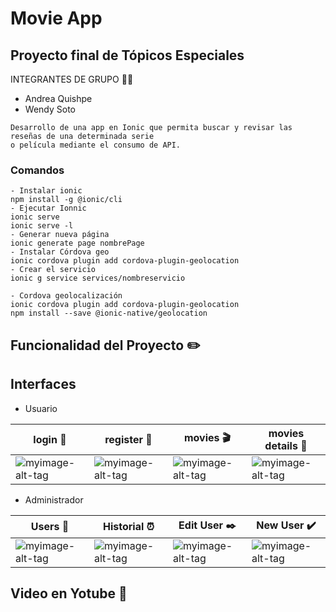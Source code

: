 
#  Movie App
## Proyecto final de Tópicos Especiales
INTEGRANTES DE GRUPO  :woman::woman:
- Andrea Quishpe
- Wendy Soto


```
Desarrollo de una app en Ionic que permita buscar y revisar las reseñas de una determinada serie
o película mediante el consumo de API.
```

### Comandos
```
- Instalar ionic 
npm install -g @ionic/cli
- Ejecutar Ionnic
ionic serve
ionic serve -l 
- Generar nueva página
ionic generate page nombrePage 
- Instalar Córdova geo
ionic cordova plugin add cordova-plugin-geolocation
- Crear el servicio
ionic g service services/nombreservicio

- Cordova geolocalización
ionic cordova plugin add cordova-plugin-geolocation
npm install --save @ionic-native/geolocation

```

## Funcionalidad del Proyecto :pencil2:

## Interfaces
- Usuario

| **login** :speech_balloon: | **register** :bust_in_silhouette: | **movies** :clapper:|**movies details** :scroll:|
| ------------- | ------------- | ------------- | ------------- |
|![myimage-alt-tag](https://github.com/wendysoto/proyecto_finalTopicos/blob/master/images/login.JPG) |![myimage-alt-tag](https://github.com/wendysoto/proyecto_finalTopicos/blob/master/images/register.JPG)  |![myimage-alt-tag](https://github.com/wendysoto/proyecto_finalTopicos/blob/master/images/movies.JPG)  |![myimage-alt-tag](https://github.com/wendysoto/proyecto_finalTopicos/blob/master/images/movie_info.JPG) |

- Administrador

| **Users** :speech_balloon: | **Historial** :alarm_clock: |**Edit User** :black_nib:| **New User** :heavy_check_mark:|
| ------------- | ------------- | ------------- |------------- |
|![myimage-alt-tag](https://github.com/wendysoto/proyecto_finalTopicos/blob/master/images/users.JPG) |![myimage-alt-tag](https://github.com/wendysoto/proyecto_finalTopicos/blob/master/images/historial.JPG)  |![myimage-alt-tag](https://github.com/wendysoto/proyecto_finalTopicos/blob/master/images/edit_user.JPG)  |![myimage-alt-tag](https://github.com/wendysoto/proyecto_finalTopicos/blob/master/images/new_user.JPG)  |

## Video en Yotube :movie_camera:






